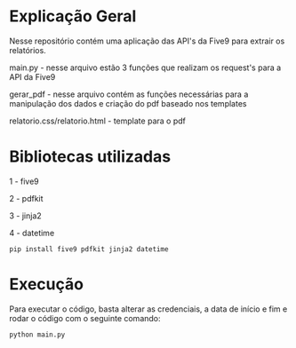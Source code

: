 # Explicação Geral
Nesse repositório contém uma aplicação das API's da Five9 para extrair os relatórios.

main.py - nesse arquivo estão 3 funções que realizam os request's para a API da Five9

gerar_pdf - nesse arquivo contém as funções necessárias para a manipulação dos dados e criação do pdf baseado nos templates

relatorio.css/relatorio.html - template para o pdf

# Bibliotecas utilizadas

1 - five9

2 - pdfkit

3 - jinja2

4 - datetime

```
pip install five9 pdfkit jinja2 datetime
```
# Execução
Para executar o código, basta alterar as credenciais, a data de início e fim e rodar o código com o seguinte comando:
```
python main.py
```
